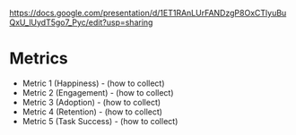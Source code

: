https://docs.google.com/presentation/d/1ET1RAnLUrFANDzgP8OxCTlyuBuQxU_lUydT5go7_Pyc/edit?usp=sharing

# Metrics 
- Metric 1 (Happiness) - (how to collect)
- Metric 2 (Engagement) - (how to collect)
- Metric 3 (Adoption) - (how to collect)
- Metric 4 (Retention) - (how to collect)
- Metric 5 (Task Success) - (how to collect)

